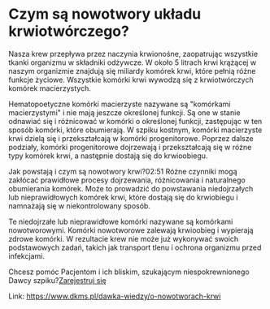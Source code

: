 # Czym są nowotwory układu krwiotwórczego?   

Nasza krew przepływa przez naczynia krwionośne, zaopatrując wszystkie tkanki organizmu w składniki odżywcze. W około 5 litrach krwi krążącej w naszym organizmie znajdują się miliardy komórek krwi, które pełnią różne funkcje życiowe. Wszystkie komórki krwi wywodzą się z krwiotwórczych komórek macierzystych.


Hematopoetyczne komórki macierzyste nazywane są "komórkami macierzystymi" i nie mają jeszcze określonej funkcji. Są one w stanie odnawiać się i różnicować w komórki o określonej funkcji, zastępując w ten sposób komórki, które obumierają. W szpiku kostnym, komórki macierzyste krwi dzielą się i przekształcają w komórki progenitorowe. Poprzez dalsze podziały, komórki progenitorowe dojrzewają i przekształcają się w różne typy komórek krwi, a następnie dostają się do krwioobiegu.


Jak powstają i czym są nowotwory krwi?02:51
Różne czynniki mogą zakłócać prawidłowe procesy dojrzewania, różnicowania i naturalnego obumierania komórek. Może to prowadzić do powstawania niedojrzałych lub nieprawidłowych komórek krwi, które dostają się do krwiobiegu i namnażają się w niekontrolowany sposób.


Te niedojrzałe lub nieprawidłowe komórki nazywane są komórkami nowotworowymi. Komórki nowotworowe zalewają krwioobieg i wypierają zdrowe komórki. W rezultacie krew nie może już wykonywać swoich podstawowych zadań, takich jak transport tlenu i ochrona organizmu przed infekcjami.


Chcesz pomóc Pacjentom i ich bliskim, szukającym niespokrewnionego Dawcy szpiku?[Zarejestruj się](/zarejestruj-sie-teraz "Zarejestruj sie teraz")

Link: https://www.dkms.pl/dawka-wiedzy/o-nowotworach-krwi
